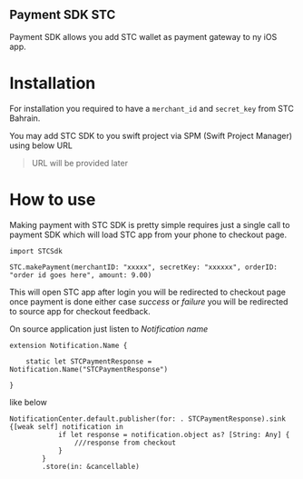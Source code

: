 ## Payment SDK STC

Payment SDK allows you add STC wallet as payment gateway to ny iOS app.

# Installation

For installation you required to have a `merchant_id` and `secret_key` from STC Bahrain. 

You may add STC SDK to you swift project via SPM (Swift Project Manager) using below URL

> URL will be provided later
> 

# How to use

Making payment with STC SDK is pretty simple requires just a single call to payment SDK which will load STC app from your phone to checkout page.

```
import STCSdk

STC.makePayment(merchantID: "xxxxx", secretKey: "xxxxxx", orderID: "order id goes here", amount: 9.00)

```

This will open STC app after login you will be redirected to checkout page once payment is done either case *success* or *failure* you will be redirected to source app for checkout feedback.

On source application just listen to *Notification name*

```
extension Notification.Name {

    static let STCPaymentResponse = Notification.Name("STCPaymentResponse")

}

```

like below 

```
NotificationCenter.default.publisher(for: . STCPaymentResponse).sink {[weak self] notification in
            if let response = notification.object as? [String: Any] {
                ///response from checkout
            }
        }
        .store(in: &cancellable)
        
```
